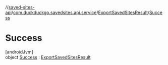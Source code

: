 //[saved-sites-api](../../../../index.md)/[com.duckduckgo.savedsites.api.service](../../index.md)/[ExportSavedSitesResult](../index.md)/[Success](index.md)

# Success

[androidJvm]\
object [Success](index.md) : [ExportSavedSitesResult](../index.md)
